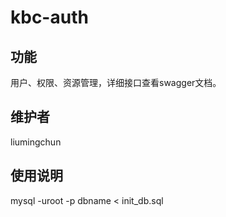 # kbc-auth

## 功能
用户、权限、资源管理，详细接口查看swagger文档。

## 维护者
liumingchun

## 使用说明
mysql -uroot -p dbname < init_db.sql
